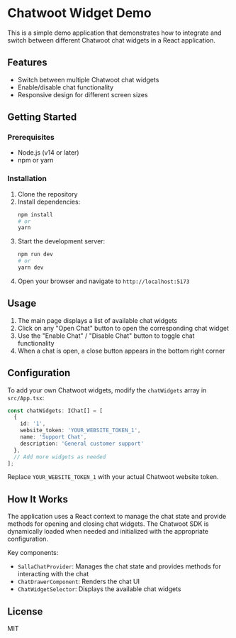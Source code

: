 # Chatwoot Widget Demo

This is a simple demo application that demonstrates how to integrate and switch between different Chatwoot chat widgets in a React application.

## Features

- Switch between multiple Chatwoot chat widgets
- Enable/disable chat functionality
- Responsive design for different screen sizes

## Getting Started

### Prerequisites

- Node.js (v14 or later)
- npm or yarn

### Installation

1. Clone the repository
2. Install dependencies:
   ```bash
   npm install
   # or
   yarn
   ```
3. Start the development server:
   ```bash
   npm run dev
   # or
   yarn dev
   ```
4. Open your browser and navigate to `http://localhost:5173`

## Usage

1. The main page displays a list of available chat widgets
2. Click on any "Open Chat" button to open the corresponding chat widget
3. Use the "Enable Chat" / "Disable Chat" button to toggle chat functionality
4. When a chat is open, a close button appears in the bottom right corner

## Configuration

To add your own Chatwoot widgets, modify the `chatWidgets` array in `src/App.tsx`:

```typescript
const chatWidgets: IChat[] = [
  {
    id: '1',
    website_token: 'YOUR_WEBSITE_TOKEN_1',
    name: 'Support Chat',
    description: 'General customer support'
  },
  // Add more widgets as needed
];
```

Replace `YOUR_WEBSITE_TOKEN_1` with your actual Chatwoot website token.

## How It Works

The application uses a React context to manage the chat state and provide methods for opening and closing chat widgets. The Chatwoot SDK is dynamically loaded when needed and initialized with the appropriate configuration.

Key components:
- `SallaChatProvider`: Manages the chat state and provides methods for interacting with the chat
- `ChatDrawerComponent`: Renders the chat UI
- `ChatWidgetSelector`: Displays the available chat widgets

## License

MIT
